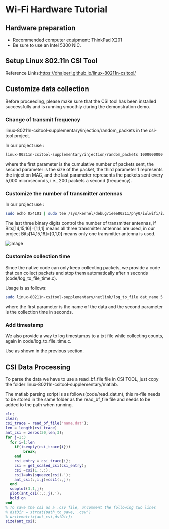 # Wi-Fi Hardware Tutorial

## Hardware preparation

- Recommended computer equipment: ThinkPad X201
- Be sure to use an Intel 5300 NIC.

## Setup Linux 802.11n CSI Tool

Reference Links:https://dhalperi.github.io/linux-80211n-csitool/

## Customize data collection

Before proceeding, please make sure that the CSI tool has been installed successfully and is running smoothly during the demonstration demo.

### Change of transmit frequency

linux-80211n-csitool-supplementary/injection/random_packets in the csi-tool project.

In our project use :

```bash
linux-80211n-csitool-supplementary/injection/random_packets 1000000000 100 1 5000
```

where the first parameter is the cumulative number of packets sent, the second parameter is the size of the packet, the third parameter 1 represents the injection MAC, and the last parameter represents the packets sent every 5,000 microseconds, i.e., 200 packets a second (frequency).

### Customize the number of transmitter antennas

In our project use :

```bash
sudo echo 0x4101 | sudo tee /sys/kernel/debug/ieee80211/phy0/iwlwifi/iwldvm/debug/monitor_tx_rate
```

The last three binary digits control the number of transmitter antennas, if Bits[14,15,16]=[1,1,1] means all three transmitter antennas are used, in our project Bits[14,15,16]=[0,1,0] means only one transmitter antenna is used.

![image](F:\迅雷下载\image.png)

### Customize collection time

Since the native code can only keep collecting packets, we provide a code that can collect packets and stop them automatically after n seconds (code/log_to_file_time.c).

Usage is as follows:

```bash
sudo linux-80211n-csitool-supplementary/netlink/log_to_file dat_name 5
```

where the first parameter is the name of the data and the second parameter is the collection time in seconds.

### Add timestamp

We also provide a way to log timestamps to a txt file while collecting counts, again in code/log_to_file_time.c.

Use as shown in the previous section.

## CSI Data Processing

To parse the data we have to use a read_bf_file file in CSI TOOL, just copy the folder linux-80211n-csitool-supplementary/matlab.

The matlab parsing script is as follows(code/read_dat.m), this m-file needs to be stored in the same folder as the read_bf_file file and needs to be added to the path when running.

```matlab
clc;
clear;
csi_trace = read_bf_file('name.dat');
len = length(csi_trace)
ant_csi = zeros(30,len,3);
for j=1:3
  for i=1:len
    if(isempty(csi_trace{i}))
        break;
    end
    csi_entry = csi_trace{i};
    csi = get_scaled_csi(csi_entry);
    csi =csi(1,:,:);
    csi1=abs(squeeze(csi).');
    ant_csi(:,i,j)=csi1(:,j);  
  end 
  subplot(3,1,j);
  plot(ant_csi(:,:,j).');
  hold on
end
% To save the csi as a .csv file, uncomment the following two lines
% dstDir = strcat(path_to_save,'.csv')
% writematrix(ant_csi,dstDir);
size(ant_csi);
```
